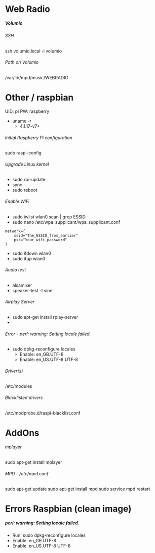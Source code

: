 # Web Radio

##### Volumio
###### SSH
ssh volumio.local -l volumio

###### Path on Volumio
/var/lib/mpd/music/WEBRADIO


# Other / raspbian
UID: pi
PW: raspberry

- uname -r
  - 4.1.17-v7+

###### Initial Raspberry Pi configuration
sudo raspi-config

###### Upgrade Linux kernel
- sudo rpi-update
- sync
- sudo reboot

###### Enable WiFi
- sudo iwlist wlan0 scan | grep ESSID
- sudo nano /etc/wpa_supplicant/wpa_supplicant.conf

```
network={
    ssid="The_ESSID_from_earlier"
    psk="Your_wifi_password"
}
```
- sudo ifdown wlan0
- sudo ifup wlan0

###### Audio test
- alsamixer
- speaker-test -t sine

###### Airplay Server
- sudo apt-get install rplay-server
- 

###### Error - perl: warning: Setting locale failed.
- sudo dpkg-reconfigure locales
  - Enable: en_GB.UTF-8
  - Enable: en_US.UTF-8 UTF-8

###### Driver(s)
/etc/modules

###### Blacklisted drivers
/etc/modprobe.d/raspi-blacklist.conf

# AddOns
###### mplayer
sudo apt-get install mplayer

###### MPD - /etc/mpd.conf
sudo apt-get update
sudo apt-get install mpd
sudo service mpd restart


# Errors Raspbian (clean image)
##### perl: warning: Setting locale failed.
- Run: sudo dpkg-reconfigure locales
- Enable: en_GB.UTF-8
- Enable: en_US.UTF-8 UTF-8
